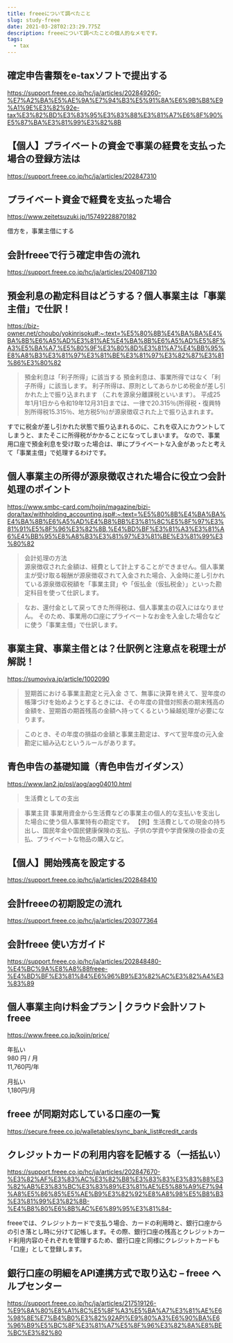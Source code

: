 ```yaml
---
title: freeeについて調べたこと
slug: study-freee
date: 2021-03-28T02:23:29.775Z
description: freeeについて調べたことの個人的なメモです。
tags:
  - tax
---
```

## 確定申告書類をe-taxソフトで提出する
<https://support.freee.co.jp/hc/ja/articles/202849260-%E7%A2%BA%E5%AE%9A%E7%94%B3%E5%91%8A%E6%9B%B8%E9%A1%9E%E3%82%92e-tax%E3%82%BD%E3%83%95%E3%83%88%E3%81%A7%E6%8F%90%E5%87%BA%E3%81%99%E3%82%8B>

## 【個人】プライベートの資金で事業の経費を支払った場合の登録方法は
<https://support.freee.co.jp/hc/ja/articles/202847310>

## プライベート資金で経費を支払った場合
<https://www.zeitetsuzuki.jp/15749228870182>

借方を，事業主借にする

## 会計freeeで行う確定申告の流れ
<https://support.freee.co.jp/hc/ja/articles/204087130>

## 預金利息の勘定科目はどうする？個人事業主は「事業主借」で仕訳！
<https://biz-owner.net/choubo/yokinrisoku#:~:text=%E5%80%8B%E4%BA%BA%E4%BA%8B%E6%A5%AD%E3%81%AE%E4%BA%8B%E6%A5%AD%E5%8F%A3%E5%BA%A7,%E5%80%9F%E3%80%8D%E3%81%A7%E4%BB%95%E8%A8%B3%E3%81%97%E3%81%BE%E3%81%97%E3%82%87%E3%81%86%E3%80%82>
>預金利息は「利子所得」に該当する
預金利息は、事業所得ではなく「利子所得」に該当します。 利子所得は、原則としてあらかじめ税金が差し引かれた上で振り込まれます （これを源泉分離課税といいます）。 平成25年1月1日から令和19年12月31日までは、一律で20.315％(所得税・復興特別所得税15.315％、地方税5％)が源泉徴収された上で振り込まれます。

すでに税金が差し引かれた状態で振り込まれるのに、これを収入にカウントしてしまうと、またそこに所得税がかかることになってしまいます。 なので、事業用口座で預金利息を受け取った場合は、単にプライベートな入金があったと考えて「事業主借」で処理するわけです。

## 個人事業主の所得が源泉徴収された場合に役立つ会計処理のポイント
<https://www.smbc-card.com/hojin/magazine/bizi-dora/tax/withholding_accounting.jsp#:~:text=%E5%80%8B%E4%BA%BA%E4%BA%8B%E6%A5%AD%E4%B8%BB%E3%81%8C%E5%8F%97%E3%81%91%E5%8F%96%E3%82%8B,%E4%BD%BF%E3%81%A3%E3%81%A6%E4%BB%95%E8%A8%B3%E3%81%97%E3%81%BE%E3%81%99%E3%80%82>
>会計処理の方法  
>源泉徴収された金額は、経費として計上することができません。個人事業主が受け取る報酬が源泉徴収されて入金された場合、入金時に差し引かれている源泉徴収税額を「事業主貸」や「仮払金（仮払税金）」といった勘定科目を使って仕訳します。

>なお、還付金として戻ってきた所得税は、個人事業主の収入にはなりません。
そのため、事業用の口座にプライベートなお金を入金した場合などに使う「事業主借」で仕訳します。


## 事業主貸、事業主借とは？仕訳例と注意点を税理士が解説！
<https://sumoviva.jp/article/1002090>
>翌期首における事業主勘定と元入金
さて、無事に決算を終えて、翌年度の帳簿づけを始めようとするときには、その年度の貸借対照表の期末残高の金額を、翌期首の期首残高の金額へ持ってくるという繰越処理が必要になります。

>このとき、その年度の損益の金額と事業主勘定は、すべて翌年度の元入金勘定に組み込むというルールがあります。

## 青色申告の基礎知識（青色申告ガイダンス）
<https://www.lan2.jp/psl/aog/aog04010.html>
>生活費としての支出

>事業主貸	事業用資金から生活費などの事業主の個人的な支払いを支出した場合に使う個人事業特有の勘定です。
【例】生活費としての現金の持ち出し、国民年金や国民健康保険の支払、子供の学資や学資保険の掛金の支払、プライベートな物品の購入など。

## 【個人】開始残高を設定する
<https://support.freee.co.jp/hc/ja/articles/202848410>

## 会計freeeの初期設定の流れ
<https://support.freee.co.jp/hc/ja/articles/203077364>

## 会計freee 使い方ガイド

<https://support.freee.co.jp/hc/ja/articles/202848480-%E4%BC%9A%E8%A8%88freee-%E4%BD%BF%E3%81%84%E6%96%B9%E3%82%AC%E3%82%A4%E3%83%89>

## 個人事業主向け料金プラン | クラウド会計ソフト freee

<https://www.freee.co.jp/kojin/price/>

年払い  
980 円 / 月  
11,760円/年

月払い  
1,180円/月

## freee が同期対応している口座の一覧

<https://secure.freee.co.jp/walletables/sync_bank_list#credit_cards>

## クレジットカードの利用内容を記帳する（一括払い）

<https://support.freee.co.jp/hc/ja/articles/202847670-%E3%82%AF%E3%83%AC%E3%82%B8%E3%83%83%E3%83%88%E3%82%AB%E3%83%BC%E3%83%89%E3%81%AE%E5%88%A9%E7%94%A8%E5%86%85%E5%AE%B9%E3%82%92%E8%A8%98%E5%B8%B3%E3%81%99%E3%82%8B-%E4%B8%80%E6%8B%AC%E6%89%95%E3%81%84->

freeeでは、クレジットカードで支払う場合、カードの利用時と、銀行口座からの引き落とし時に分けて記帳します。その際、銀行口座の残高とクレジットカード利用内容のそれぞれを管理するため、銀行口座と同様にクレジットカードも「口座」として登録します。

## 銀行口座の明細をAPI連携方式で取り込む &ndash; freee ヘルプセンター

<https://support.freee.co.jp/hc/ja/articles/217519126-%E9%8A%80%E8%A1%8C%E5%8F%A3%E5%BA%A7%E3%81%AE%E6%98%8E%E7%B4%B0%E3%82%92API%E9%80%A3%E6%90%BA%E6%96%B9%E5%BC%8F%E3%81%A7%E5%8F%96%E3%82%8A%E8%BE%BC%E3%82%80>